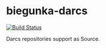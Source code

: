 biegunka-darcs
============

[![Build Status](https://drone.io/github.com/biegunka/biegunka-darcs/status.png)](https://drone.io/github.com/biegunka/biegunka-darcs/latest)

Darcs repositories support as Source.
